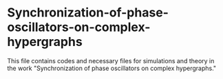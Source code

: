 # Synchronization-of-phase-oscillators-on-complex-hypergraphs
This file contains codes and necessary files for simulations and theory in the work "Synchronization of phase oscillators on complex hypergraphs."
